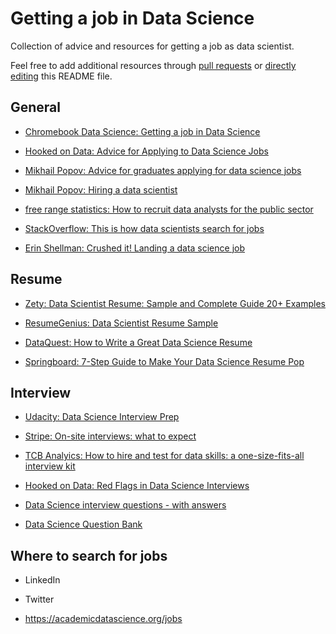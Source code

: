 # Getting a job in Data Science

Collection of advice and resources for getting a job as data scientist.

Feel free to add additional resources through [pull requests](https://help.github.com/en/articles/creating-a-pull-request) or [directly editing](https://help.github.com/en/articles/editing-files-in-another-users-repository) this README file.


## General 

- [Chromebook Data Science: Getting a job in Data Science](https://leanpub.com/universities/courses/jhu/cbds-getting-jobs)

- [Hooked on Data: Advice for Applying to Data Science Jobs](https://hookedondata.org/advice-for-applying-to-data-science-jobs/)

- [Mikhail Popov: Advice for graduates applying for data science jobs](https://mpopov.com/blog/advice-for-grads-entering-industry-datasci)

- [Mikhail Popov: Hiring a data scientist](https://blog.wikimedia.org/2017/02/02/hiring-data-scientist/)

- [free range statistics: How to recruit data analysts for the public sector](http://freerangestats.info/blog/2018/01/23/recruiting)

- [StackOverflow: This is how data scientists search for jobs](https://www.stackoverflowbusiness.com/blog/this-is-how-data-scientists-search-for-jobs)

- [Erin Shellman: Crushed it! Landing a data science job](http://www.erinshellman.com/crushed-it-landing-a-data-science-job/)



## Resume

- [Zety: Data Scientist Resume: Sample and Complete Guide 20+ Examples](https://zety.com/blog/data-scientist-resume-example)

- [ResumeGenius: Data Scientist Resume Sample](https://resumegenius.com/resume-samples/data-scientist-resume-example)

- [DataQuest: How to Write a Great Data Science Resume](https://www.dataquest.io/blog/how-data-science-resume-cv/)

- [Springboard: 7-Step Guide to Make Your Data Science Resume Pop](https://www.springboard.com/blog/data-science-resume/)



## Interview

- [Udacity: Data Science Interview Prep](https://eu.udacity.com/course/data-science-interview-prep--ud944)

- [Stripe: On-site interviews: what to expect](https://docs.google.com/document/d/1tgvIH69rhZMk88qNJ1CsuobKdzkc95xVZn5Khkc2qVc/edit)

- [TCB Analyics: How to hire and test for data skills: a one-size-fits-all interview kit](http://tcbanalytics.com/2016/01/29/how-to-hire-and-test-for-data-skills-a-one-size-fits-all-interview-kit/)

- [Hooked on Data: Red Flags in Data Science Interviews](https://hookedondata.org/red-flags-in-data-science-interviews/)

- [Data Science interview questions - with answers](https://github.com/alexeygrigorev/data-science-interviews)

- [Data Science Question Bank](https://github.com/khanhnamle1994/cracking-the-data-science-interview/tree/master/Question-Bank)



## Where to search for jobs

- LinkedIn 

- Twitter

- https://academicdatascience.org/jobs

